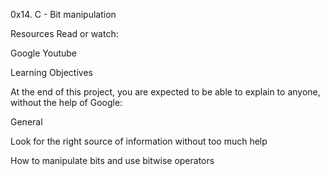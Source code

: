 0x14. C - Bit manipulation

Resources
Read or watch:

Google
Youtube


Learning Objectives

At the end of this project, you are expected to be able to explain to anyone, without the help of Google:

General

Look for the right source of information without too much help

How to manipulate bits and use bitwise operators

